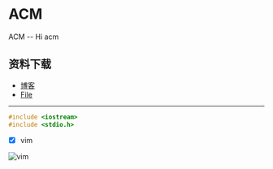 # ACM
ACM -- Hi acm

## 资料下载
- [博客](https://ourfor.top)
- [File](https://file.ourfor.top)


---
```c
#include <iostream>
#include <stdio.h>
```

- [x] vim


![vim](https://file.ourfor.top/study/%E6%80%9D%E7%BB%B4%E5%AF%BC%E5%9B%BE/Vim.png)
